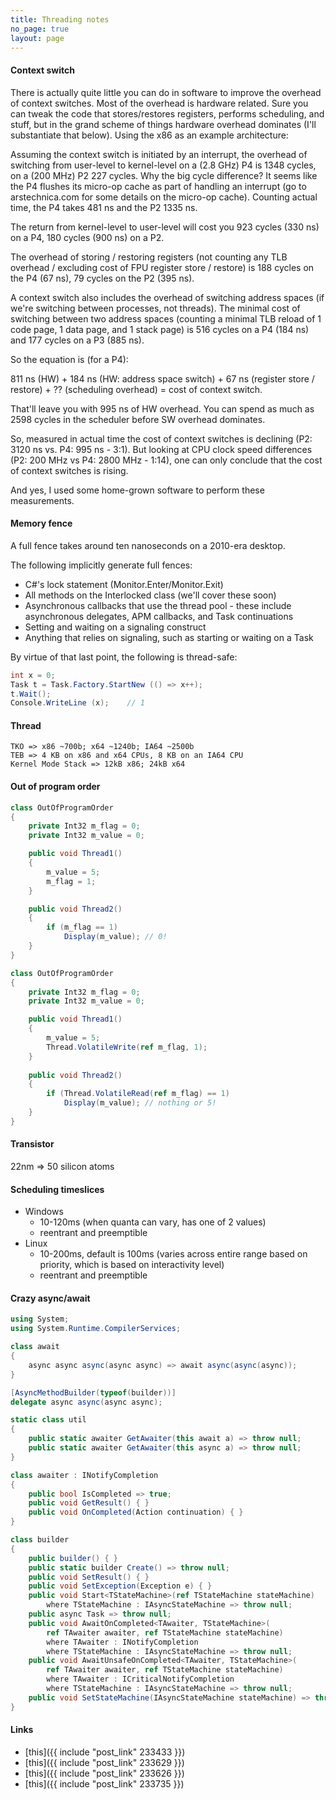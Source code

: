 ```yaml
---
title: Threading notes
no_page: true
layout: page
---
```

#### Context switch

There is actually quite little you can do in software to improve the overhead of context switches. Most of the overhead is hardware related. Sure you can tweak the code that stores/restores registers, performs scheduling, and stuff, but in the grand scheme of things hardware overhead dominates (I'll substantiate that below). Using the x86 as an example architecture:

Assuming the context switch is initiated by an interrupt, the overhead of switching from user-level to kernel-level on a (2.8 GHz) P4 is 1348 cycles, on a (200 MHz) P2 227 cycles. Why the big cycle difference? It seems like the P4 flushes its micro-op cache as part of handling an interrupt (go to arstechnica.com for some details on the micro-op cache). Counting actual time, the P4 takes 481 ns and the P2 1335 ns.

The return from kernel-level to user-level will cost you 923 cycles (330 ns) on a P4, 180 cycles (900 ns) on a P2.

The overhead of storing / restoring registers (not counting any TLB overhead / excluding cost of FPU register store / restore) is 188 cycles on the P4 (67 ns), 79 cycles on the P2 (395 ns).

A context switch also includes the overhead of switching address spaces (if we're switching between processes, not threads). The minimal cost of switching between two address spaces (counting a minimal TLB reload of 1 code page, 1 data page, and 1 stack page) is 516 cycles on a P4 (184 ns) and 177 cycles on a P3 (885 ns).

So the equation is (for a P4):

811 ns (HW) + 184 ns (HW: address space switch) + 67 ns (register store / restore) + ?? (scheduling overhead) = cost of context switch.

That'll leave you with 995 ns of HW overhead. You can spend as much as 2598 cycles in the scheduler before SW overhead dominates.

So, measured in actual time the cost of context switches is declining (P2: 3120 ns vs. P4: 995 ns - 3:1). But looking at CPU clock speed differences (P2: 200 MHz vs P4: 2800 MHz - 1:14), one can only conclude that the cost of context switches is rising.

And yes, I used some home-grown software to perform these measurements.

#### Memory fence

A full fence takes around ten nanoseconds on a 2010-era desktop.

The following implicitly generate full fences:

* C#'s lock statement (Monitor.Enter/Monitor.Exit)
* All methods on the Interlocked class (we'll cover these soon)
* Asynchronous callbacks that use the thread pool - these include asynchronous delegates, APM callbacks, and Task continuations
* Setting and waiting on a signaling construct
* Anything that relies on signaling, such as starting or waiting on a Task

By virtue of that last point, the following is thread-safe:

```csharp
int x = 0;
Task t = Task.Factory.StartNew (() => x++);
t.Wait();
Console.WriteLine (x);    // 1
```

#### Thread

```text
TKO => x86 ~700b; x64 ~1240b; IA64 ~2500b
TEB => 4 KB on x86 and x64 CPUs, 8 KB on an IA64 CPU
Kernel Mode Stack => 12kB x86; 24kB x64
```

#### Out of program order

```csharp
class OutOfProgramOrder 
{ 
	private Int32 m_flag = 0; 
	private Int32 m_value = 0;

	public void Thread1() 
	{ 
		m_value = 5; 
		m_flag = 1; 
	}

	public void Thread2() 
	{ 
		if (m_flag == 1) 
			Display(m_value); // 0! 
	}
}
```

```csharp
class OutOfProgramOrder 
{ 
	private Int32 m_flag = 0; 
	private Int32 m_value = 0;

	public void Thread1() 
	{ 
		m_value = 5; 
		Thread.VolatileWrite(ref m_flag, 1); 
	}
	
	public void Thread2() 
	{ 
		if (Thread.VolatileRead(ref m_flag) == 1) 
			Display(m_value); // nothing or 5!
	}
}
```

#### Transistor

22nm => 50 silicon atoms

#### Scheduling timeslices

* Windows
	* 10-120ms (when quanta can vary, has one of 2 values)
	* reentrant and preemptible
* Linux
	* 10-200ms, default is 100ms (varies across entire range based on priority, which is based on interactivity level)
	* reentrant and preemptible

#### Crazy async/await

```csharp
using System;
using System.Runtime.CompilerServices;

class await
{
	async async async(async async) => await async(async(async));
}

[AsyncMethodBuilder(typeof(builder))]
delegate async async(async async);

static class util
{
	public static awaiter GetAwaiter(this await a) => throw null;
	public static awaiter GetAwaiter(this async a) => throw null;
}

class awaiter : INotifyCompletion
{
	public bool IsCompleted => true;
	public void GetResult() { }
	public void OnCompleted(Action continuation) { }
}

class builder
{
	public builder() { }
	public static builder Create() => throw null;
	public void SetResult() { }
	public void SetException(Exception e) { }
	public void Start<TStateMachine>(ref TStateMachine stateMachine)
		where TStateMachine : IAsyncStateMachine => throw null;
	public async Task => throw null;
	public void AwaitOnCompleted<TAwaiter, TStateMachine>(
		ref TAwaiter awaiter, ref TStateMachine stateMachine)
		where TAwaiter : INotifyCompletion
		where TStateMachine : IAsyncStateMachine => throw null;
	public void AwaitUnsafeOnCompleted<TAwaiter, TStateMachine>(
		ref TAwaiter awaiter, ref TStateMachine stateMachine)
		where TAwaiter : ICriticalNotifyCompletion
		where TStateMachine : IAsyncStateMachine => throw null;
	public void SetStateMachine(IAsyncStateMachine stateMachine) => throw null;
}
```

#### Links

* [this]({{ include "post_link" 233433 }})
* [this]({{ include "post_link" 233629 }})
* [this]({{ include "post_link" 233626 }}) 
* [this]({{ include "post_link" 233735 }})